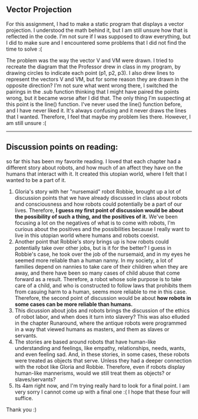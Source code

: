 ## Vector Projection

For this assignment, I had to make a static program that displays a vector projection. I understood the math behind it, but I am still unsure how that is reflected in the code. I'm not sure if I was supposed to draw everything, but I did to make sure and I encountered some problems that I did not find the time to solve :(

The problem was the way the vector V and VM were drawn. I tried to recreate the diagram that the Professor drew in class in my program, by drawing circles to indicate each point (p1, p2, p3). I also drew lines to represent the vectors V and VM, but for some reason they are drawn in the opposite direction? I'm not sure what went wrong there, I switched the pairings in the .sub function thinking that I might have paired the points wrong, but it became worse after I did that. The only thing I'm suspecting at this point is the line() function. I've never used the line() function before, and I have never liked it. It's always confusing and it never draws the lines that I wanted. Therefore, I feel that maybe my problem lies there. However, I am still unsure :(



----------------------

## Discussion points on reading:

so far this has been my favorite reading. I loved that each chapter had a different story about robots, and how much of an affect they have on the humans that interact with it. It created this utopian world, where I felt that I wanted to be a part of it. 


1. Gloria's story with her "nursemaid" robot Robbie, brought up a lot of discussion points that we have already discussed in class about robots and consciousness and how robots could potentially be a part of our lives. Therefore, **I guess my first point of discussion would be about the possibility of such a thing, and the positives of it.** We've been focusing a lot on the negatives of what is to come with robots, I'm curious about the positives and the possibilities because I really want to live in this utopian world where humans and robots coexist.
2. Another point that Robbie's story brings up is how robots could potentially take over other jobs, but is it for the better? I guess in Robbie's case, he took over the job of the nursemaid, and in my eyes he seemed more reliable than a human nanny. In my society, a lot of families depend on nannies to take care of their children when they are away, and there have been so many cases of child abuse that come forward as a result. Therefore, a robot whose sole purpose is to take care of a child, and who is constructed to follow laws that prohibits them from casuing harm to a human, seems more reliable to me in this case. Therefore, the second point of discussion would be about **how robots in some cases can be more reliable than humans.**
3. This dicussion about jobs and robots brings the discussion of the ethics of robot labor, and when does it turn into slavery? This was also elluded in the chapter Runaround, where the antique robots were programmed in a way that viewed humans as masters, and them as slaves or servants. 
4. The stories are based around robots that have human-like understanding and feelings, like empathy, relationships, needs, wants, and even feeling sad. And, in these stories, in some cases, these robots were treated as objects that serve. Unless they had a deeper connection with the robot like Gloria and Robbie. Therefore, even if robots display human-like mannerisms, would we still treat them as objects? or slaves/servants?
5. Its 4am right now, and I'm trying really hard to look for a final point. I am very sorry I cannot come up with a final one :( I hope that these four will suffice.




Thank you :)
